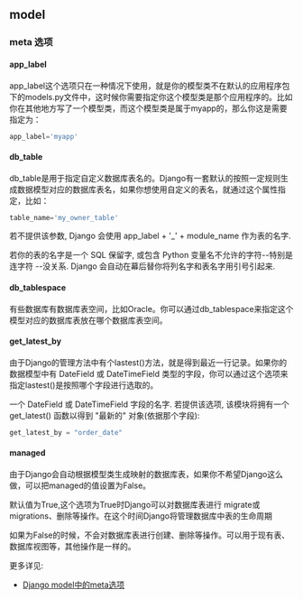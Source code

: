 

## model

### meta 选项

#### app_label
app_label这个选项只在一种情况下使用，就是你的模型类不在默认的应用程序包下的models.py文件中，这时候你需要指定你这个模型类是那个应用程序的。比如你在其他地方写了一个模型类，而这个模型类是属于myapp的，那么你这是需要指定为：
```py
app_label='myapp'
```
#### db_table
db_table是用于指定自定义数据库表名的。Django有一套默认的按照一定规则生成数据模型对应的数据库表名，如果你想使用自定义的表名，就通过这个属性指定，比如：
```py
table_name='my_owner_table'
```
若不提供该参数, Django 会使用 app_label + '_' + module_name 作为表的名字.

若你的表的名字是一个 SQL 保留字, 或包含 Python 变量名不允许的字符--特别是连字符 --没关系. Django 会自动在幕后替你将列名字和表名字用引号引起来.


#### db_tablespace
有些数据库有数据库表空间，比如Oracle。你可以通过db_tablespace来指定这个模型对应的数据库表放在哪个数据库表空间。

#### get_latest_by
由于Django的管理方法中有个lastest()方法，就是得到最近一行记录。如果你的数据模型中有 DateField 或 DateTimeField 类型的字段，你可以通过这个选项来指定lastest()是按照哪个字段进行选取的。

一个 DateField 或 DateTimeField 字段的名字. 若提供该选项, 该模块将拥有一个 get_latest() 函数以得到 "最新的" 对象(依据那个字段):
```py
get_latest_by = "order_date"
```
#### managed
由于Django会自动根据模型类生成映射的数据库表，如果你不希望Django这么做，可以把managed的值设置为False。

默认值为True,这个选项为True时Django可以对数据库表进行 migrate或migrations、删除等操作。在这个时间Django将管理数据库中表的生命周期

如果为False的时候，不会对数据库表进行创建、删除等操作。可以用于现有表、数据库视图等，其他操作是一样的。

更多详见: 
- [Django model中的meta选项](https://www.jianshu.com/p/dd7f4a11a7bb)
